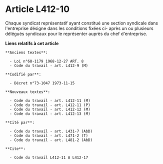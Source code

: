 # Article L412-10

Chaque syndicat représentatif ayant constitué une section syndicale dans l'entreprise désigne dans les conditions fixées ci-
après un ou plusieurs délégués syndicaux pour le représenter auprès du chef d'entreprise.

**Liens relatifs à cet article**

	**Anciens textes**:

	  - Loi n°68-1179 1968-12-27 ART. 8
	  - Code du travail - art. L412-9 (M)

	**Codifié par**:

	  - Décret n°73-1047 1973-11-15

	**Nouveaux textes**:

	  - Code du travail - art. L412-11 (M)
	  - Code du travail - art. L412-11 (P)
	  - Code du travail - art. L412-12 (M)
	  - Code du travail - art. L412-13 (M)

	**Cité par**:

	  - Code du travail - art. L431-7 (AbD)
	  - Code du travail - art. L471-2 (T)
	  - Code du travail - art. L481-2 (AbD)

	**Cite**:

	  - Code du travail L412-11 A L412-17
